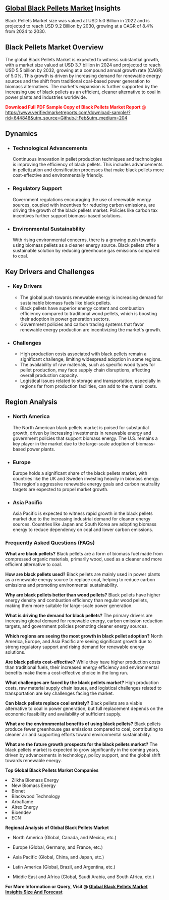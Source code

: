 <h2><a href="https://www.verifiedmarketreports.com/download-sample/?rid=644848&amp;utm_source=GithubJ&amp;utm_medium=204" target="_blank">Global Black Pellets Market</a> Insights</h2><p>Black Pellets Market size was valued at USD 5.0 Billion in 2022 and is projected to reach USD 9.2 Billion by 2030, growing at a CAGR of 8.4% from 2024 to 2030.</p><p> <h2>Black Pellets Market Overview</h2> <p>The global Black Pellets Market is expected to witness substantial growth, with a market size valued at USD 3.7 billion in 2024 and projected to reach USD 5.5 billion by 2032, growing at a compound annual growth rate (CAGR) of 5.0%. This growth is driven by increasing demand for renewable energy sources and the shift from traditional coal-based power generation to biomass alternatives. The market's expansion is further supported by the increasing use of black pellets as an efficient, cleaner alternative to coal in power plants and industries worldwide.</p> <p><p><span class=""><span style="color: #ff0000;"><strong>Download Full PDF Sample Copy of Black Pellets Market Report</strong> @ </span><a href="https://www.verifiedmarketreports.com/download-sample/?rid=644848&amp;utm_source=GithubJ-Feb&amp;utm_medium=204" target="_blank">https://www.verifiedmarketreports.com/download-sample/?rid=644848&amp;utm_source=GithubJ-Feb&amp;utm_medium=204</a></span></p></p> <h2>Dynamics</h2> <ul> <li><h3>Technological Advancements</h3>Continuous innovation in pellet production techniques and technologies is improving the efficiency of black pellets. This includes advancements in pelletization and densification processes that make black pellets more cost-effective and environmentally friendly.</li> <li><h3>Regulatory Support</h3>Government regulations encouraging the use of renewable energy sources, coupled with incentives for reducing carbon emissions, are driving the growth of the black pellets market. Policies like carbon tax incentives further support biomass-based solutions.</li> <li><h3>Environmental Sustainability</h3>With rising environmental concerns, there is a growing push towards using biomass pellets as a cleaner energy source. Black pellets offer a sustainable solution by reducing greenhouse gas emissions compared to coal.</li> </ul> <h2>Key Drivers and Challenges</h2> <ul> <li><h3>Key Drivers</h3> <ul> <li>The global push towards renewable energy is increasing demand for sustainable biomass fuels like black pellets.</li> <li>Black pellets have superior energy content and combustion efficiency compared to traditional wood pellets, which is boosting their adoption in power generation sectors.</li> <li>Government policies and carbon trading systems that favor renewable energy production are incentivizing the market's growth.</li> </ul> </li> <li><h3>Challenges</h3> <ul> <li>High production costs associated with black pellets remain a significant challenge, limiting widespread adoption in some regions.</li> <li>The availability of raw materials, such as specific wood types for pellet production, may face supply chain disruptions, affecting overall production capacity.</li> <li>Logistical issues related to storage and transportation, especially in regions far from production facilities, can add to the overall costs.</li> </ul> </li> </ul> <h2>Region Analysis</h2> <ul> <li><h3>North America</h3>The North American black pellets market is poised for substantial growth, driven by increasing investments in renewable energy and government policies that support biomass energy. The U.S. remains a key player in the market due to the large-scale adoption of biomass-based power plants.</li> <li><h3>Europe</h3>Europe holds a significant share of the black pellets market, with countries like the UK and Sweden investing heavily in biomass energy. The region's aggressive renewable energy goals and carbon neutrality targets are expected to propel market growth.</li> <li><h3>Asia Pacific</h3>Asia Pacific is expected to witness rapid growth in the black pellets market due to the increasing industrial demand for cleaner energy sources. Countries like Japan and South Korea are adopting biomass energy to reduce dependency on coal and lower carbon emissions.</li> </ul> <h3>Frequently Asked Questions (FAQs)</h3> <p><strong>What are black pellets?</strong> Black pellets are a form of biomass fuel made from compressed organic materials, primarily wood, used as a cleaner and more efficient alternative to coal.</p> <p><strong>How are black pellets used?</strong> Black pellets are mainly used in power plants as a renewable energy source to replace coal, helping to reduce carbon emissions and promoting environmental sustainability.</p> <p><strong>Why are black pellets better than wood pellets?</strong> Black pellets have higher energy density and combustion efficiency than regular wood pellets, making them more suitable for large-scale power generation.</p> <p><strong>What is driving the demand for black pellets?</strong> The primary drivers are increasing global demand for renewable energy, carbon emission reduction targets, and government policies promoting cleaner energy sources.</p> <p><strong>Which regions are seeing the most growth in black pellet adoption?</strong> North America, Europe, and Asia Pacific are seeing significant growth due to strong regulatory support and rising demand for renewable energy solutions.</p> <p><strong>Are black pellets cost-effective?</strong> While they have higher production costs than traditional fuels, their increased energy efficiency and environmental benefits make them a cost-effective choice in the long run.</p> <p><strong>What challenges are faced by the black pellets market?</strong> High production costs, raw material supply chain issues, and logistical challenges related to transportation are key challenges facing the market.</p> <p><strong>Can black pellets replace coal entirely?</strong> Black pellets are a viable alternative to coal in power generation, but full replacement depends on the economic feasibility and availability of sufficient supply.</p> <p><strong>What are the environmental benefits of using black pellets?</strong> Black pellets produce fewer greenhouse gas emissions compared to coal, contributing to cleaner air and supporting efforts toward environmental sustainability.</p> <p><strong>What are the future growth prospects for the black pellets market?</strong> The black pellets market is expected to grow significantly in the coming years, driven by advancements in technology, policy support, and the global shift towards renewable energy.</p> </p><p><strong>Top Global Black Pellets Market Companies</strong></p><div data-test-id=""><p><li> Zilkha Biomass Energy</li><li> New Biomass Energy</li><li> Bionet</li><li> Blackwood Technology</li><li> Arbaflame</li><li> Airex Energy</li><li> Bioendev</li><li> ECN</li></p><div><strong>Regional Analysis of&nbsp;Global Black Pellets Market</strong></div><ul><li dir="ltr"><p dir="ltr">North America&nbsp;(Global, Canada, and Mexico, etc.)</p></li><li dir="ltr"><p dir="ltr">Europe (Global, Germany, and France, etc.)</p></li><li dir="ltr"><p dir="ltr">Asia Pacific&nbsp;(Global, China, and Japan, etc.)</p></li><li dir="ltr"><p dir="ltr">Latin America&nbsp;(Global, Brazil, and Argentina, etc.)</p></li><li dir="ltr">Middle East and Africa&nbsp;(Global, Saudi Arabia, and South Africa, etc.)</li></ul><p><strong>For More Information or Query, Visit @&nbsp;</strong><strong><a href="https://www.verifiedmarketreports.com/product/black-pellets-market/?utm_source=GithubJ&amp;utm_medium=204" target="_blank">Global Black Pellets Market Insights Size And Forecast</a></strong></p></div>
